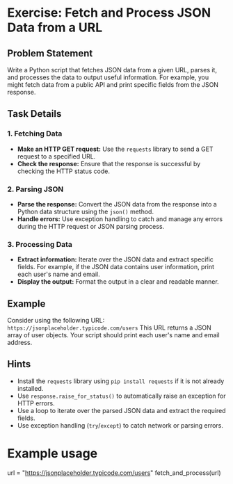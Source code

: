 # Exercise: Fetch and Process JSON Data from a URL

## Problem Statement

Write a Python script that fetches JSON data from a given URL, parses it, and processes the data to output useful information. For example, you might fetch data from a public API and print specific fields from the JSON response.

## Task Details

### 1. Fetching Data

- **Make an HTTP GET request:**
  Use the `requests` library to send a GET request to a specified URL.
- **Check the response:**
  Ensure that the response is successful by checking the HTTP status code.

### 2. Parsing JSON

- **Parse the response:**
  Convert the JSON data from the response into a Python data structure using the `json()` method.
- **Handle errors:**
  Use exception handling to catch and manage any errors during the HTTP request or JSON parsing process.

### 3. Processing Data

- **Extract information:**
  Iterate over the JSON data and extract specific fields. For example, if the JSON data contains user information, print each user's name and email.
- **Display the output:**
  Format the output in a clear and readable manner.

## Example

Consider using the following URL: `https://jsonplaceholder.typicode.com/users`
This URL returns a JSON array of user objects. Your script should print each user's name and email address.

## Hints

- Install the `requests` library using `pip install requests` if it is not already installed.
- Use `response.raise_for_status()` to automatically raise an exception for HTTP errors.
- Use a loop to iterate over the parsed JSON data and extract the required fields.
- Use exception handling (`try`/`except`) to catch network or parsing errors.

# Example usage

url = "<https://jsonplaceholder.typicode.com/users>"
fetch_and_process(url)
